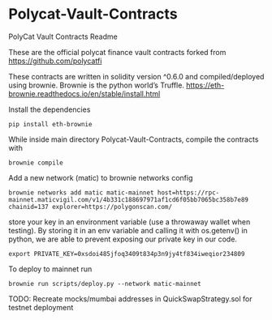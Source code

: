 # Polycat-Vault-Contracts

PolyCat Vault Contracts Readme

These are the official polycat finance vault contracts forked from https://github.com/polycatfi

These contracts are written in solidity version ^0.6.0 and compiled/deployed using brownie.  Brownie is the python world’s Truffle. https://eth-brownie.readthedocs.io/en/stable/install.html

Install the dependencies
``` 
pip install eth-brownie
``` 

While inside main directory Polycat-Vault-Contracts, compile the contracts with
``` 
brownie compile
``` 

Add a new network (matic) to brownie networks config
``` 
brownie networks add matic matic-mainnet host=https://rpc-mainnet.maticvigil.com/v1/4b331c188697971af1cd6f05bb7065bc358b7e89 chainid=137 explorer=https://polygonscan.com/
``` 

store your key in an environment variable (use a throwaway wallet when testing).  By storing it in an env variable and calling it with os.getenv() in python, we are able to prevent exposing our private key in our code.
``` 
export PRIVATE_KEY=0xsdoi485jfoq3409t834p3n9jy4tf834iweqior234809
``` 

To deploy to mainnet run
``` 
brownie run scripts/deploy.py --network matic-mainnet
``` 

TODO:
Recreate mocks/mumbai addresses in QuickSwapStrategy.sol for testnet deployment
